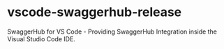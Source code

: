 # vscode-swaggerhub-release
SwaggerHub for VS Code - Providing SwaggerHub Integration inside the Visual Studio Code IDE.
